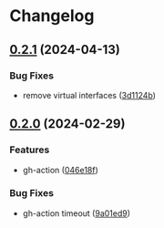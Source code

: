 # Changelog

## [0.2.1](https://github.com/sergelogvinov/ansible-role-debian-boot/compare/v0.2.0...v0.2.1) (2024-04-13)


### Bug Fixes

* remove virtual interfaces ([3d1124b](https://github.com/sergelogvinov/ansible-role-debian-boot/commit/3d1124b22d60b610c33e36182d75ecbb243aee65))

## [0.2.0](https://github.com/sergelogvinov/ansible-role-debian-boot/compare/v0.1.0...v0.2.0) (2024-02-29)


### Features

* gh-action ([046e18f](https://github.com/sergelogvinov/ansible-role-debian-boot/commit/046e18fb9ee416827ea35996804f39b5cecfe1d1))


### Bug Fixes

* gh-action timeout ([9a01ed9](https://github.com/sergelogvinov/ansible-role-debian-boot/commit/9a01ed9404ec5b24455665f3fb38debfd610249c))
